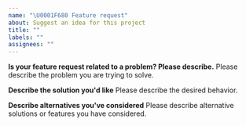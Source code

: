 ```yaml
---
name: "\U0001F680 Feature request"
about: Suggest an idea for this project
title: ""
labels: ""
assignees: ""
---
```


<!--
Thank you for suggesting an idea to make IndyKite better.

Please fill in as much of the template below as you're able.
-->

**Is your feature request related to a problem? Please describe.**
Please describe the problem you are trying to solve.

**Describe the solution you'd like**
Please describe the desired behavior.

**Describe alternatives you've considered**
Please describe alternative solutions or features you have considered.
